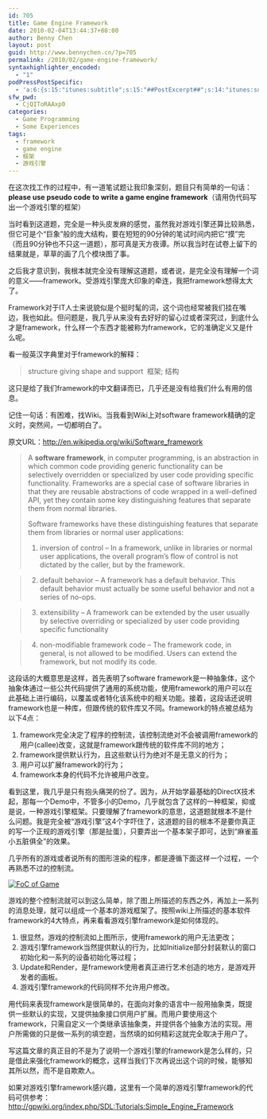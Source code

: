 ```yaml
---
id: 705
title: Game Engine Framework
date: 2010-02-04T13:44:37+08:00
author: Benny Chen
layout: post
guid: http://www.bennychen.cn/?p=705
permalink: /2010/02/game-engine-framework/
syntaxhighlighter_encoded:
  - "1"
podPressPostSpecific:
  - 'a:6:{s:15:"itunes:subtitle";s:15:"##PostExcerpt##";s:14:"itunes:summary";s:15:"##PostExcerpt##";s:15:"itunes:keywords";s:17:"##WordPressCats##";s:13:"itunes:author";s:10:"##Global##";s:15:"itunes:explicit";s:2:"No";s:12:"itunes:block";s:2:"No";}'
sfw_pwd:
  - CjQIToRAAxp0
categories:
  - Game Programming
  - Some Experiences
tags:
  - framework
  - game engine
  - 框架
  - 游戏引擎
---
```

在这次找工作的过程中，有一道笔试题让我印象深刻，题目只有简单的一句话：**please use pseudo code** **to write a game engine framework**（请用伪代码写出一个游戏引擎的框架）

当时看到这道题，完全是一种头皮发麻的感觉，虽然我对游戏引擎还算比较熟悉，但它可是个“巨象”般的庞大结构，要在短短的90分钟的笔试时间内把它“摸”完（而且90分钟也不只这一道题），那可真是天方夜谭。所以我当时在试卷上留下的结果就是，草草的画了几个模块图了事。

之后我才意识到，我根本就完全没有理解这道题，或者说，是完全没有理解一个词的意义——framework。受游戏引擎庞大印象的牵连，我把framework想得太大了。

Framework对于IT人士来说貌似是个挺时髦的词，这个词也经常被我们挂在嘴边，我也如此。但问题是，我几乎从来没有去好好的留心过或者深究过，到底什么才是framework，什么样一个东西才能被称为framework，它的准确定义又是什么呢。

看一般英汉字典里对于framework的解释：

> structure giving shape and support  框架; 结构

这只是给了我们framework的中文翻译而已，几乎还是没有给我们什么有用的信息。

记住一句话：有困难，找Wiki。当我看到Wiki上对software framework精确的定义时，突然间，一切都明白了。

原文URL：<a href="http://en.wikipedia.org/wiki/Software_framework" target="_blank">http://en.wikipedia.org/wiki/Software_framework</a>

> A **software framework**, in computer programming, is an abstraction in which common code providing generic functionality can be selectively overridden or specialized by user code providing specific functionality. Frameworks are a special case of software libraries in that they are reusable abstractions of code wrapped in a well-defined API, yet they contain some key distinguishing features that separate them from normal libraries.
> 
> Software frameworks have these distinguishing features that separate them from libraries or normal user applications:
> 
> 1. inversion of control &#8211; In a framework, unlike in libraries or normal user applications, the overall program&#8217;s flow of control is not dictated by the caller, but by the framework.
  
> 2. default behavior &#8211; A framework has a default behavior. This default behavior must actually be some useful behavior and not a series of no-ops.
  
> 3. extensibility &#8211; A framework can be extended by the user usually by selective overriding or specialized by user code providing specific functionality
  
> 4. non-modifiable framework code &#8211; The framework code, in general, is not allowed to be modified. Users can extend the framework, but not modify its code.

这段话的大概意思是这样，首先表明了software framework是一种抽象体，这个抽象体通过一些公共代码提供了通用的系统功能，使用framework的用户可以在此基础上进行编码，以覆盖或者特化该系统中的相关功能。接着，这段话还说明framework也是一种库，但跟传统的软件库又不同。framework的特点被总结为以下4点：

  1. framework完全决定了程序的控制流，该控制流绝对不会被调用framework的用户(callee)改变，这就是framework跟传统的软件库不同的地方；
  2. framework提供默认行为，且这些默认行为绝对不是无意义的行为；
  3. 用户可以扩展framework的行为；
  4. framework本身的代码不允许被用户改变。

看到这里，我几乎是只有抱头痛哭的份了。因为，从开始学最基础的DirectX技术起，那每一个Demo中，不管多小的Demo，几乎就包含了这样的一种框架，抑或是说，一种游戏引擎框架。只要理解了framework的意思，这道题就根本不是什么问题。我是完全被“游戏引擎”这4个字吓住了，这道题的目的根本不是要你真正的写一个正规的游戏引擎（那是扯蛋），只要弄出一个基本架子即可，达到“麻雀虽小五脏俱全”的效果。

几乎所有的游戏或者说所有的图形渲染的程序，都是遵循下面这样一个过程，一个再熟悉不过的控制流。

<a href="http://www.bennychen.cn/wp-content/uploads/2010/02/flow-of-control.jpg" class="highslide-image" onclick="return hs.expand(this);"><img class="aligncenter size-full wp-image-712" title="flow of control" src="http://www.bennychen.cn/wp-content/uploads/2010/02/flow-of-control.jpg" alt="FoC of Game" srcset="http://www.bennychen.cn/wp-content/uploads/2010/02/flow-of-control.jpg 462w, http://www.bennychen.cn/wp-content/uploads/2010/02/flow-of-control-300x241.jpg 300w, http://www.bennychen.cn/wp-content/uploads/2010/02/flow-of-control-372x300.jpg 372w" sizes="(max-width: 462px) 100vw, 462px" /></a>

游戏的整个控制流就可以到这么简单，除了图上所描述的东西之外，再加上一系列的消息处理，就可以组成一个基本的游戏框架了。按照wiki上所描述的基本软件framework的4大特点，再来看看游戏引擎framework是如何体现的。

  1. 很显然，游戏的控制流如上图所示，使用framework的用户无法更改；
  2. 游戏引擎framework当然提供默认的行为，比如Initialize部分封装默认的窗口初始化和一系列的设备初始化等过程；
  3. Update和Render，是framework使用者真正进行艺术创造的地方，是游戏开发者的画板。
  4. 游戏引擎framework的代码同样不允许用户修改。

用代码来表现framework是很简单的，在面向对象的语言中一般用抽象类，既提供一些默认的实现，又提供抽象接口供用户扩展。而用户要使用这个framework，只需自定义一个类继承该抽象类，并提供各个抽象方法的实现。用户所需做的只是做一系列的填空题，当然填的如何精彩这就完全取决于用户了。

写这篇文章的真正目的不是为了说明一个游戏引擎的framework是怎么样的，只是借此来强化framework的概念，这样当我们下次再说出这个词的时候，能够知其所以然，而不是自欺欺人。

如果对游戏引擎framework感兴趣，这里有一个简单的游戏引擎framework的代码可供参考： <a href="http://gpwiki.org/index.php/SDL:Tutorials:Simple_Engine_Framework" target="_blank">http://gpwiki.org/index.php/SDL:Tutorials:Simple_Engine_Framework</a>